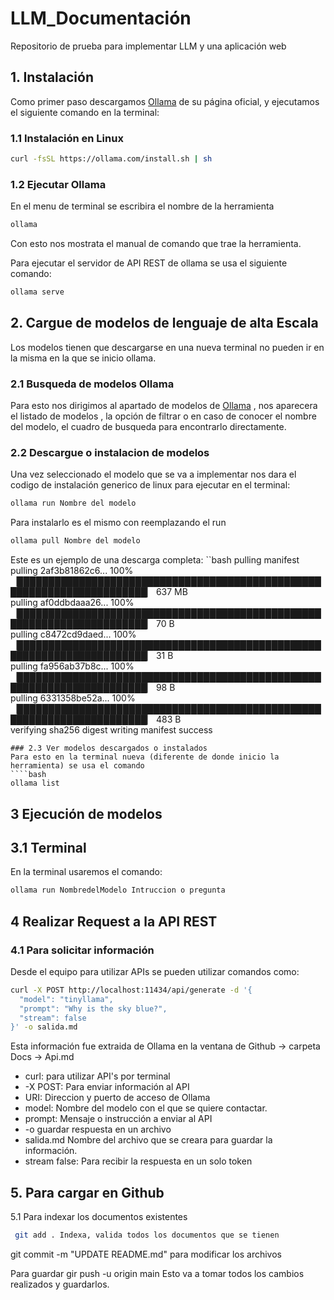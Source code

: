 # LLM_Documentación


Repositorio de prueba para implementar LLM y una aplicación web

## 1. Instalación

Como primer paso descargamos [Ollama](https://ollama.com/) de su página oficial, y ejecutamos el siguiente comando en la terminal:

### 1.1 Instalación en Linux
```bash
curl -fsSL https://ollama.com/install.sh | sh
````
### 1.2 Ejecutar Ollama
En el menu de terminal se escribira el nombre de la herramienta
````bash
ollama
````
Con esto nos mostrata el manual de comando que trae la herramienta.

Para ejecutar el servidor de API REST de ollama se usa el siguiente comando: 
````bash
ollama serve
````
## 2. Cargue de modelos de lenguaje de alta Escala
Los modelos tienen que descargarse en una nueva terminal no pueden ir en la misma en la que se inicio ollama.

### 2.1 Busqueda de modelos Ollama
Para esto nos dirigimos al apartado de modelos de [Ollama](https://ollama.com/library) , nos aparecera el listado de modelos , la opción de filtrar o en caso de conocer el nombre del modelo, el cuadro de busqueda para encontrarlo directamente.

### 2.2 Descargue o instalacion de modelos 
Una vez seleccionado el modelo que se va a implementar nos dara el codigo de instalación generico de linux para ejecutar en el terminal:
```bash
ollama run Nombre del modelo
````
Para instalarlo es el mismo con reemplazando el run
````bash
ollama pull Nombre del modelo
````
Este es un ejemplo de una descarga completa:
``bash
pulling manifest 
pulling 2af3b81862c6... 100% ▕███████████████████████████████████████████████████████████████████████▏ 637 MB                         
pulling af0ddbdaaa26... 100% ▕███████████████████████████████████████████████████████████████████████▏   70 B                         
pulling c8472cd9daed... 100% ▕███████████████████████████████████████████████████████████████████████▏   31 B                         
pulling fa956ab37b8c... 100% ▕███████████████████████████████████████████████████████████████████████▏   98 B                         
pulling 6331358be52a... 100% ▕███████████████████████████████████████████████████████████████████████▏  483 B                         
verifying sha256 digest 
writing manifest 
success 
````
### 2.3 Ver modelos descargados o instalados
Para esto en la terminal nueva (diferente de donde inicio la herramienta) se usa el comando
````bash
ollama list
````
## 3 Ejecución de modelos
## 3.1 Terminal
En la terminal usaremos el comando:
````bash
ollama run NombredelModelo Intruccion o pregunta
````

## 4 Realizar Request a la API REST

### 4.1 Para solicitar información
Desde el equipo para utilizar APIs se pueden utilizar comandos como:
````bash
curl -X POST http://localhost:11434/api/generate -d '{
  "model": "tinyllama",
  "prompt": "Why is the sky blue?", 
  "stream": false
}' -o salida.md
````
Esta información fue extraida de Ollama en la ventana de Github -> carpeta Docs -> Api.md
 * curl: para utilizar API's por terminal
 * -X POST: Para enviar información al API
 * URI: Direccion y puerto de acceso de Ollama
 * model: Nombre del modelo con el que se quiere contactar.
 * prompt: Mensaje o instrucción a enviar al API
 * -o guardar respuesta en un archivo
 * salida.md Nombre del archivo que se creara para guardar la información. 
 * stream false: Para recibir la respuesta en un solo token

## 5. Para cargar en Github
5.1 Para indexar los documentos existentes
````bash
 git add . Indexa, valida todos los documentos que se tienen
 ````
 git commit -m "UPDATE README.md" para modificar los archivos

 Para guardar gir push -u origin main Esto va a tomar todos los cambios realizados y guardarlos.